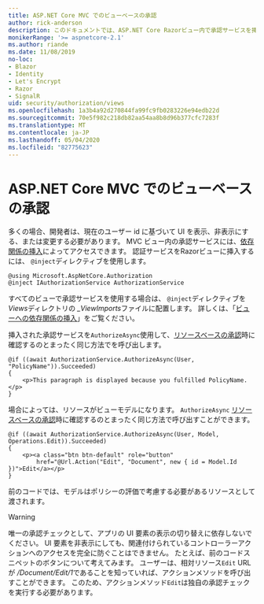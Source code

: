 ```yaml
---
title: ASP.NET Core MVC でのビューベースの承認
author: rick-anderson
description: このドキュメントでは、ASP.NET Core Razorビュー内で承認サービスを挿入および利用する方法について説明します。
monikerRange: '>= aspnetcore-2.1'
ms.author: riande
ms.date: 11/08/2019
no-loc:
- Blazor
- Identity
- Let's Encrypt
- Razor
- SignalR
uid: security/authorization/views
ms.openlocfilehash: 1a3b4a92d270844fa99fc9fb0283226e94edb22d
ms.sourcegitcommit: 70e5f982c218db82aa54aa8b8d96b377cfc7283f
ms.translationtype: MT
ms.contentlocale: ja-JP
ms.lasthandoff: 05/04/2020
ms.locfileid: "82775623"
---
```

# <a name="view-based-authorization-in-aspnet-core-mvc"></a>ASP.NET Core MVC でのビューベースの承認

多くの場合、開発者は、現在のユーザー id に基づいて UI を表示、非表示にする、または変更する必要があります。 MVC ビュー内の承認サービスには、[依存関係の挿入](xref:fundamentals/dependency-injection)によってアクセスできます。 認証サービスをRazorビューに挿入するには、 `@inject`ディレクティブを使用します。

```cshtml
@using Microsoft.AspNetCore.Authorization
@inject IAuthorizationService AuthorizationService
```

すべてのビューで承認サービスを使用する場合は、 `@inject`ディレクティブを*Views*ディレクトリの *_ViewImports*ファイルに配置します。 詳しくは、「[ビューへの依存関係の挿入](xref:mvc/views/dependency-injection)」をご覧ください。

挿入された承認サービスを`AuthorizeAsync`使用して、[リソースベースの承認](xref:security/authorization/resourcebased#security-authorization-resource-based-imperative)時に確認するのとまったく同じ方法でを呼び出します。

```cshtml
@if ((await AuthorizationService.AuthorizeAsync(User, "PolicyName")).Succeeded)
{
    <p>This paragraph is displayed because you fulfilled PolicyName.</p>
}
```

場合によっては、リソースがビューモデルになります。 `AuthorizeAsync` [リソースベースの承認](xref:security/authorization/resourcebased#security-authorization-resource-based-imperative)時に確認するのとまったく同じ方法で呼び出すことができます。

```cshtml
@if ((await AuthorizationService.AuthorizeAsync(User, Model, Operations.Edit)).Succeeded)
{
    <p><a class="btn btn-default" role="button"
        href="@Url.Action("Edit", "Document", new { id = Model.Id })">Edit</a></p>
}
```

前のコードでは、モデルはポリシーの評価で考慮する必要があるリソースとして渡されます。

> [!WARNING]
> 唯一の承認チェックとして、アプリの UI 要素の表示の切り替えに依存しないでください。 UI 要素を非表示にしても、関連付けられているコントローラーアクションへのアクセスを完全に防ぐことはできません。 たとえば、前のコードスニペットのボタンについて考えてみます。 ユーザーは、相対リソース`Edit` URL が */Document/Edit/1*であることを知っていれば、アクションメソッドを呼び出すことができます。 このため、アクションメソッド`Edit`は独自の承認チェックを実行する必要があります。
